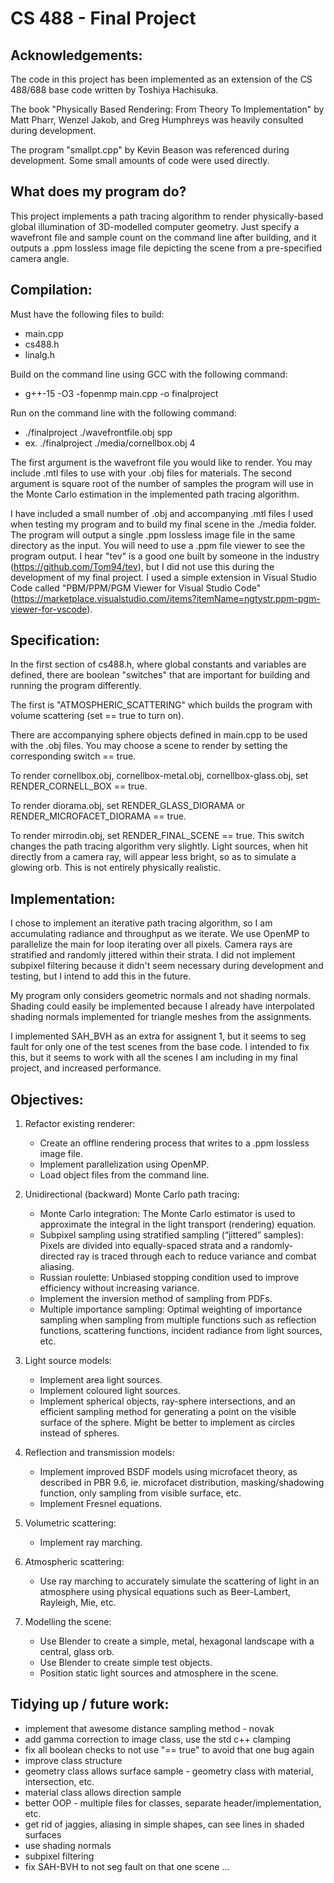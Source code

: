 # CS 488 - Final Project



## Acknowledgements:
The code in this project has been implemented as an extension of the CS 488/688
base code written by Toshiya Hachisuka.

The book "Physically Based Rendering: From Theory To Implementation" by Matt Pharr,
Wenzel Jakob, and Greg Humphreys was heavily consulted during development.

The program "smallpt.cpp" by Kevin Beason was referenced during development.
Some small amounts of code were used directly.



## What does my program do?
This project implements a path tracing algorithm to render physically-based global
illumination of 3D-modelled computer geometry. Just specify a wavefront file and sample
count on the command line after building, and it outputs a .ppm lossless image file
depicting the scene from a pre-specified camera angle.



## Compilation:
Must have the following files to build:
* main.cpp
* cs488.h
* linalg.h

Build on the command line using GCC with the following command:
* g++-15 -O3 -fopenmp main.cpp -o finalproject

Run on the command line with the following command:
* ./finalproject ./wavefrontfile.obj spp
* ex. ./finalproject ./media/cornellbox.obj 4

The first argument is the wavefront file you would like to render. You may
include .mtl files to use with your .obj files for materials. The second argument
is square root of the number of samples the program will use in the Monte Carlo
estimation in the implemented path tracing algorithm.

I have included a small number of .obj and accompanying .mtl files I used when
testing my program and to build my final scene in the ./media folder. The program
will output a single .ppm lossless image file in the same directory as the input.
You will need to use a .ppm file viewer to see the program output. I hear "tev" is
a good one built by someone in the industry (https://github.com/Tom94/tev),
but I did not use this during the development of my final project. I used a simple
extension in Visual Studio Code called "PBM/PPM/PGM Viewer for Visual Studio Code"
(https://marketplace.visualstudio.com/items?itemName=ngtystr.ppm-pgm-viewer-for-vscode).



## Specification:
In the first section of cs488.h, where global constants and variables are defined,
there are boolean "switches" that are important for building and running the program
differently.

The first is "ATMOSPHERIC_SCATTERING" which builds the program with
volume scattering (set == true to turn on).

There are accompanying sphere objects defined in main.cpp to be used with the .obj files.
You may choose a scene to render by setting the corresponding switch == true.

To render cornellbox.obj, cornellbox-metal.obj, cornellbox-glass.obj, set
RENDER_CORNELL_BOX == true.

To render diorama.obj, set RENDER_GLASS_DIORAMA or RENDER_MICROFACET_DIORAMA == true.

To render mirrodin.obj, set RENDER_FINAL_SCENE == true. This switch changes the
path tracing algorithm very slightly. Light sources, when hit directly from a camera ray,
will appear less bright, so as to simulate a glowing orb.
This is not entirely physically realistic.



## Implementation:
I chose to implement an iterative path tracing algorithm, so I am accumulating radiance
and throughput as we iterate. We use OpenMP to parallelize the main for loop iterating
over all pixels. Camera rays are stratified and randomly jittered within their strata.
I did not implement subpixel filtering because it didn't seem necessary during
development and testing, but I intend to add this in the future.

My program only considers geometric normals and not shading normals. Shading could
easily be implemented because I already have interpolated shading normals implemented
for triangle meshes from the assignments.

I implemented SAH_BVH as an extra for assignent 1, but it seems to seg fault for only
one of the test scenes from the base code. I intended to fix this, but it seems to work
with all the scenes I am including in my final project, and increased performance.



## Objectives:

1. Refactor existing renderer:
    * Create an offline rendering process that writes to a .ppm lossless image file.
    * Implement parallelization using OpenMP.
    * Load object files from the command line.

2. Unidirectional (backward) Monte Carlo path tracing:
    * Monte Carlo integration: The Monte Carlo estimator is used to approximate the
    integral in the light transport (rendering) equation.
    * Subpixel sampling using stratified sampling (“jittered” samples):
    Pixels are divided into equally-spaced strata and a randomly-directed ray is
    traced through each to reduce variance and combat aliasing.
    * Russian roulette: Unbiased stopping condition used to improve efficiency
    without increasing variance.
    * Implement the inversion method of sampling from PDFs.
    * Multiple importance sampling: Optimal weighting of importance sampling when
    sampling from multiple functions such as reflection functions, scattering functions,
    incident radiance from light sources, etc.

3. Light source models:
    * Implement area light sources.
    * Implement coloured light sources.
    * Implement spherical objects, ray-sphere intersections, and an efficient sampling
    method for generating a point on the visible surface of the sphere.
    Might be better to implement as circles instead of spheres.

4. Reflection and transmission models:
    * Implement improved BSDF models using microfacet theory, as described in PBR 9.6,
    ie. microfacet distribution, masking/shadowing function, only sampling from
    visible surface, etc.
    * Implement Fresnel equations.

5. Volumetric scattering:
    * Implement ray marching.

6. Atmospheric scattering:
    * Use ray marching to accurately simulate the scattering of light in an atmosphere
    using physical equations such as Beer-Lambert, Rayleigh, Mie, etc.

7. Modelling the scene:
    * Use Blender to create a simple, metal, hexagonal landscape with a central, glass orb.
    * Use Blender to create simple test objects.
    * Position static light sources and atmosphere in the scene.



## Tidying up / future work:
* implement that awesome distance sampling method - novak
* add gamma correction to image class, use the std c++ clamping
* fix all boolean checks to not use "== true" to avoid that one bug again
* improve class structure
* geometry class allows surface sample - geometry class with material, intersection, etc.
* material class allows direction sample
* better OOP - multiple files for classes, separate header/implementation, etc.
* get rid of jaggies, aliasing in simple shapes, can see lines in shaded surfaces
* use shading normals
* subpixel filtering
* fix SAH-BVH to not seg fault on that one scene ...

